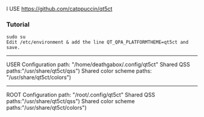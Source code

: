 I USE https://github.com/catppuccin/qt5ct

### Tutorial
```
sudo su
Edit /etc/environment & add the line QT_QPA_PLATFORMTHEME=qt5ct and save.
```
---
USER
Configuration path: "/home/deathgabox/.config/qt5ct"
Shared QSS paths:"/usr/share/qt5ct/qss")
Shared color scheme paths: "/usr/share/qt5ct/colors")

---
ROOT
Configuration path: "/root/.config/qt5ct"
Shared QSS paths:"/usr/share/qt5ct/qss")
Shared color scheme paths:"/usr/share/qt5ct/colors")
